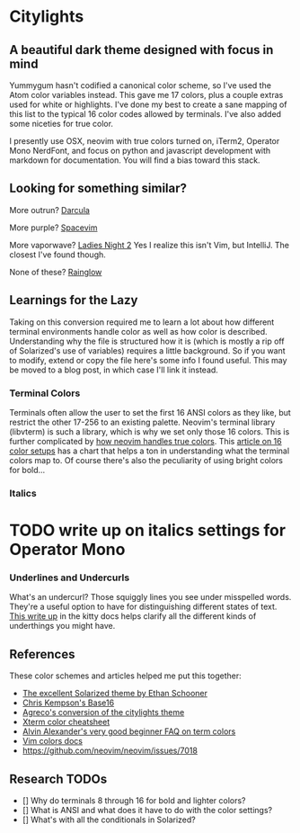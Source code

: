 # Citylights
## A beautiful dark theme designed with focus in mind

Yummygum hasn't codified a canonical color scheme, so I've used the Atom color variables instead. This gave me 17 colors, plus a couple extras used for white or highlights. I've done my best to create a sane mapping of this list to the typical 16 color codes allowed by terminals. I've also added some niceties for true color.

I presently use OSX, neovim with true colors turned on, iTerm2, Operator Mono NerdFont, and focus on python and javascript development with markdown for documentation. You will find a bias toward this stack.


## Looking for something similar?
More outrun? [Darcula](https://draculatheme.com/vim/)

More purple? [Spacevim](https://github.com/colepeters/spacemacs-theme.vim)

More vaporwave? [Ladies Night 2](http://color-themes.com/?view=theme&id=566065a4ddacef1b003edb63)
Yes I realize this isn't Vim, but IntelliJ. The closest I've found though.

None of these? [Rainglow](https://rainglow.io/)

## Learnings for the Lazy
Taking on this conversion required me to learn a lot about how different terminal environments handle color as well as how color is described. Understanding why the file is structured how it is (which is mostly a rip off of Solarized's use of variables) requires a little background. So if you want to modify, extend or copy the file here's some info I found useful. This may be moved to a blog post, in which case I'll link it instead.

### Terminal Colors
Terminals often allow the user to set the first 16 ANSI colors as they like, but
restrict the other 17-256 to an existing palette. Neovim's terminal library
(libvterm) is such a library, which is why we set only those 16 colors. This is
further complicated by [how neovim handles true
colors](https://github.com/vim/vim/issues/2353). This [article on 16 color
setups](https://jeffkreeftmeijer.com/vim-16-color/) has a chart that helps a ton
in understanding what the terminal colors map to. Of course there's also the
peculiarity of using bright colors for bold...

### Italics
# TODO write up on italics settings for Operator Mono

### Underlines and Undercurls
What's an undercurl? Those squiggly lines you see under misspelled words. They're a useful option to have for distinguishing different states of text. [This write up](https://sw.kovidgoyal.net/kitty/protocol-extensions.html#colored-and-styled-underlines) in the kitty docs helps clarify all the different kinds of underthings you might have.

## References

These color schemes and articles helped me put this together:

+ [The excellent Solarized theme by Ethan Schooner](https://github.com/altercation/solarized/blob/master/vim-colors-solarized/colors/solarized.vim)
+ [Chris Kempson's Base16](https://github.com/chriskempson/base16-vim/blob/master/colors/base16-3024.vim)
+ [Agreco's conversion of the citylights theme](https://github.com/agreco/vim-citylights) 
+ [Xterm color cheatsheet](https://jonasjacek.github.io/colors/)
+ [Alvin Alexander's very good beginner FAQ on term
  colors](https://alvinalexander.com/linux/vi-vim-editor-color-scheme-syntax)
+ [Vim colors
  docs](http://vimdoc.sourceforge.net/htmldoc/syntax.html#xterm-color)
+ https://github.com/neovim/neovim/issues/7018

## Research TODOs
- [] Why do terminals 8 through 16 for bold and lighter colors?
- [] What is ANSI and what does it have to do with the color settings?
- [] What's with all the conditionals in Solarized?
